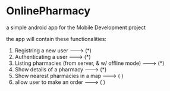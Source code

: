 # OnlinePharmacy
a simple android app for the Mobile Development project

the app will contain these functionalities:

1) Registring a new user                                      ---> (*)
2) Authenticating a user                                      ---> (*) 
3) Listing pharmacies (from server, & w/ offline mode)        ---> (*)
4) Show details of a pharmacy                                 ---> (*)
5) Show nearest pharmacies in a map                           ---> ( )
6) allow user to make an order                                ---> ( ) 
